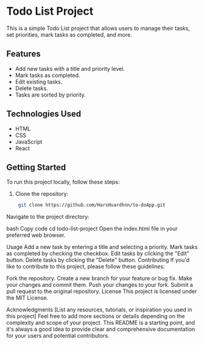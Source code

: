 # Todo List Project

This is a simple Todo List project that allows users to manage their tasks, set priorities, mark tasks as completed, and more.

## Features

- Add new tasks with a title and priority level.
- Mark tasks as completed.
- Edit existing tasks.
- Delete tasks.
- Tasks are sorted by priority.

## Technologies Used

- HTML
- CSS
- JavaScript
- React 


## Getting Started

To run this project locally, follow these steps:

1. Clone the repository:

   ```bash
    git clone https://github.com/HarsHvardhnn/to-doApp.git
Navigate to the project directory:

bash
Copy code
cd todo-list-project
Open the index.html file in your preferred web browser.

Usage
Add a new task by entering a title and selecting a priority.
Mark tasks as completed by checking the checkbox.
Edit tasks by clicking the "Edit" button.
Delete tasks by clicking the "Delete" button.
Contributing
If you'd like to contribute to this project, please follow these guidelines:

Fork the repository.
Create a new branch for your feature or bug fix.
Make your changes and commit them.
Push your changes to your fork.
Submit a pull request to the original repository.
License
This project is licensed under the MIT License.

Acknowledgments
[List any resources, tutorials, or inspiration you used in this project]
Feel free to add more sections or details depending on the complexity and scope of your project. This README is a starting point, and it's always a good idea to provide clear and comprehensive documentation for your users and potential contributors.
